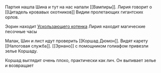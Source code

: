 Партия нашла Шина и тут на нас напали [[Вампиры]]. Лирия говорит о 
[[Цитадель кровавых охотников]] 
Видим пролетающих гигантских орлов. 

Эорин находит  [Ускользающего котенка](Ускользающий_зверь.md) 
Лирия находит магические песочные часы

Малак, Шин и лист идут проверить [[Коршад Дюмон]]. Видят карету [[Налоговая служба]]. 
[[Эрнано]] с помощником голиафом привезли зелье Коршаду.

Коршад выглядит очень плохо, практически как лич. Он выпивает зелье и возвращает 



